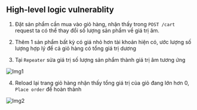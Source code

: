 ## High-level logic vulnerablity

1. Đặt sản phẩm cần mua vào giỏ hàng, nhận thấy trong ``POST /cart`` request ta có thể thay đổi số lượng sản phẩm về giá trị âm.

2. Thêm 1 sản phẩm bất kỳ có giá nhỏ hơn tài khoản hiện có, ước lượng số lượng hợp lý để cả giỏ hàng có tổng giá trị dương

3. Tại ``Repeater`` sửa giá trị số lượng sản phẩm thành giá trị âm tương ứng 

![Img1](\asset/../img/modify_request.png)

4. Reload lại trang giỏ hàng nhận thấy tổng giá trị của giỏ đang lớn hơn 0, ``Place order`` để hoàn thành

![Img2](\asset/../img/cart.png)